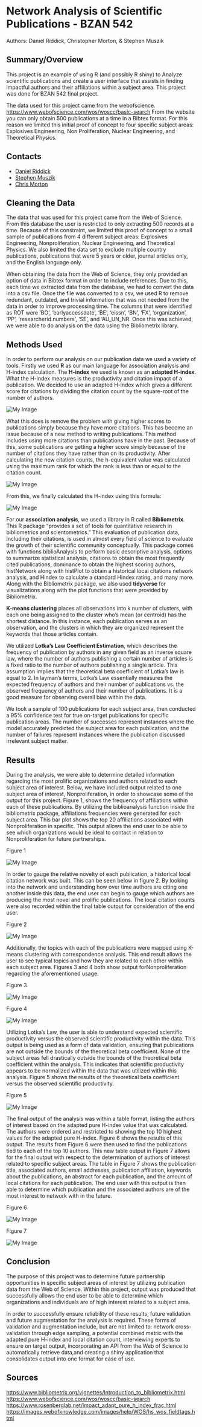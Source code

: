 # Network Analysis of Scientific Publications - BZAN 542
Authors: Daniel Riddick, Christopher Morton, & Stephen Muszik

## Summary/Overview

This project is an example of using R (and possibly R shiny) to Analyze scientific publications and create a user interface that assists in finding impactful authors and their affiliations within a subject area. This project was done for BZAN 542 final project.

The data used for this project came from the webofscience. https://www.webofscience.com/wos/woscc/basic-search From the website you can only obtain 500 publications at a time in a Bibtex format. For this reason we limited this initial proof of concept to four specific subject areas: Explosives Engineering, Non Proliferation, Nuclear Engineering, and Theoretical Physics.

## Contacts

- [Daniel Riddick](mailto:danwridd@vols.utk.edu)
- [Stephen Muszik](mailto:smuszik@vols.utk.edu)
- [Chris Morton](mailto:cmorto11@vols.utk.edu)

## Cleaning the Data

The data that was used for this project came from the Web of Science. From this database the user is restricted to only extracting 500 records at a time. Because of this constraint, we limited this proof of concept to a small sample of publications from 4 different subject areas: Explosives Engineering, Nonproliferation, Nuclear Engineering, and Theoretical Physics. We also limited the data set to exclude multiple country publications, publications that were 5 years or older, journal articles only, and the English language only. 

When obtaining the data from the Web of Science, they only provided an option of data in Bibtex format in order to include references. Due to this, each time we extracted data from the database, we had to convert the data into a csv file. Once the file was converted to a csv, we used R to remove redundant, outdated, and trivial information that was not needed from the data in order to improve processing time. The columns that were identified as ROT were ‘BO’, ‘earlyaccessdate’, ‘BE’, ‘eissn’, ‘BN’, ‘FX’, ‘organization’, ‘PP’, ‘researcherid.numbers’, ‘SE’, and ‘AU_UN_NR. Once this was achieved, we were able to do analysis on the data using the Bibliometrix library.

## Methods Used

In order to perform our analysis on our publication data we used a variety of tools. Firstly we used **R** as our main language for association analysis and H-index calculation. The **H-index** we used is known as an **adapted H-index**. What the H-index measures is the productivity and citation impact of a publication. We decided to use an adapted H-index which gives a different score for citations by dividing the citation count by the square-root of the number of authors.

![My Image](h_1.png)

What this does is remove the problem with giving higher scores to publications simply because they have more citations. This has become an issue because of a new method to writing publications. This method includes using more citations than publications have in the past. Because of this, some publications are getting a higher score simply because of the number of citations they have rather than on its productivity. After calculating the new citation counts, the h-equivalent value was calculated using the maximum rank for which the rank is less than or equal to the citation count.

![My Image](h_2.png)

From this, we finally calculated the H-index using this formula:

![My Image](h_3.png)

For our **association analysis**, we used a library in R called **Bibliometrix**. This R package “provides a set of tools for quantitative research in bibliometrics and scientometrics.” This evaluation of publication data, Including their citations, is used in almost every field of science to evaluate the growth of their scientific community conceptually. This package comes with functions biblioAnalysis to perform basic descriptive analysis, options to summarize statistical analysis, citations to obtain the most frequently cited publications, dominance to obtain the highest scoring authors, histNetwork along with histPlot to obtain a historical local citations network analysis, and Hindex to calculate a standard Hindex rating, and many more. Along with the Bibliometrix package, we also used **tidyverse** for visualizations along with the plot functions that were provided by Bibliometrix. 

**K-means clustering** places all observations into k number of clusters, with each one being assigned to the cluster who’s mean (or centroid) has the shortest distance. In this instance, each publication serves as an observation, and the clusters in which they are organized represent the keywords that those articles contain.

We utilized **Lotka’s Law Coefficient Estimation**, which describes the frequency of publication by authors in any given field as an inverse square law, where the number of authors publishing a certain number of articles is a fixed ratio to the number of authors publishing a single article. This assumption implies that the theoretical beta coefficient of Lotka’s law is equal to 2. In layman’s terms, Lotka’s Law essentially measures the expected frequency of authors and their number of publications vs. the observed frequency of authors and their number of publications. It is a good measure for observing overall bias within the data.

We took a sample of 100 publications for each subject area, then conducted a 95% confidence test for true on-target publications for specific publication areas. The number of successes represent instances where the model accurately predicted the subject area for each publication, and the number of failures represent instances where the publication discussed irrelevant subject matter.

## Results

During the analysis, we were able to determine detailed information regarding the most prolific organizations and authors related to each subject area of interest. Below, we have included output related to one subject area of interest, Nonproliferation, in order to showcase some of the output for this project.
Figure 1, shows the frequency of affiliations within each of these publications. By utilizing the biblioanalysis function inside the bibliometrix package, affiliations frequencies were generated for each subject area. This bar plot shows the top 20 affiliations associated with Nonproliferation in specific. This output allows the end user to be able to see which organizations would be ideal to contact in relation to Nonproliferation for future partnerships.

Figure 1

![My Image](figure_1.png)

In order to gauge the relative novelty of each publication, a historical local citation network was built. This can be seen below in figure 2. By looking into the network and understanding how over time authors are citing one another inside this data, the end user can begin to gauge which authors are producing the most novel and prolific publications. The local citation counts were also recorded within the final table output for consideration of the end user.

Figure 2

![My Image](figure_2.png)

Additionally, the topics with each of the publications were mapped using K-means clustering with correspondence analysis. This end result allows the user to see typical topics and how they are related to each other within each subject area. Figures 3 and 4 both show output forNonproliferation regarding the aforementioned usage.

Figure 3


![My Image](figure_3.png)

Figure 4

![My Image](figure_4.png)

Utilizing Lotka’s Law, the user is able to understand expected scientific productivity versus the observed scientific productivity within the data. This output is being used as a form of data validation, ensuring that publications are not outside the bounds of the theoretical beta coefficient. None of the subject areas fell drastically outside the bounds of the theoretical beta coefficient within the analysis. This indicates that scientific productivity appears to be normalized within the data that was utilized within this analysis. Figure 5 shows the results of the theoretical beta coefficient versus the observed scientific productivity.

Figure 5

![My Image](figure_5.png)

The final output of the analysis was within a table format, listing the authors of interest based on the adapted pure H-index value that was calculated. The authors were ordered and restricted to showing the top 10 highest values for the adapted pure H-index. Figure 6 shows the results of this output. The results from Figure 6 were then used to find the publications tied to each of the top 10 authors. This new table output in Figure 7 allows for the final output with respect to the determination of authors of interest related to specific subject areas. The table in Figure 7 shows the publication title, associated authors, email addresses, publication affiliation, keywords about the publications, an abstract for each publication, and the amount of local citations for each publication. The end user with this output is then able to determine which publication and the associated authors are of the most interest to network with in the future.

Figure 6

![My Image](figure_6.png)

Figure 7

![My Image](figure_7.png)

## Conclusion

The purpose of this project was to determine future partnership opportunities in specific subject areas of interest by utilizing publication data from the Web of Science. Within this project, output was produced that successfully allows the end user to be able to determine which organizations and individuals are of high interest related to a subject area.

In order to successfully ensure reliability of these results, future validation and future augmentation for the analysis is required. These forms of validation and augmentation include, but are not limited to: network cross-validation through edge sampling, a potential combined metric with the adapted pure H-index and local citation count, interviewing experts to ensure on target output, incorporating an API from the Web of Science to automatically retrieve data,and creating a shiny application that consolidates output into one format for ease of use.

## Sources
https://www.bibliometrix.org/vignettes/Introduction_to_bibliometrix.html
https://www.webofscience.com/wos/woscc/basic-search
https://www.rosenberglab.net/impact_adapt_pure_h_index_frac.html
https://images.webofknowledge.com/images/help/WOS/hs_wos_fieldtags.html




